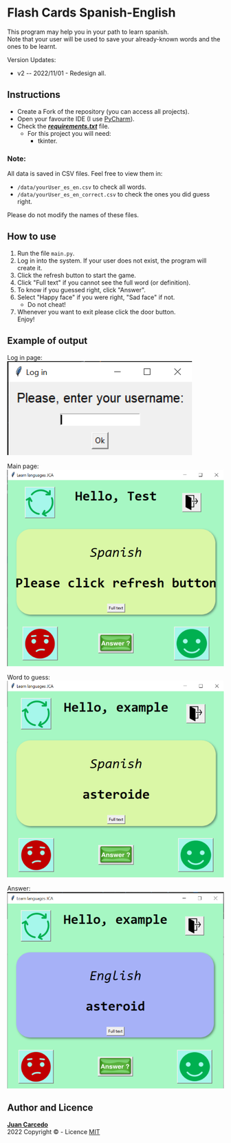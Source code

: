# Flash Cards Spanish-English
This program may help you in your path to learn spanish.  
Note that your user will be used to save your already-known words and the ones to be learnt.  
  
Version Updates:  
+ v2 -- 2022/11/01 - Redesign all.

## Instructions
- Create a Fork of the repository (you can access all projects).
- Open your favourite IDE (I use [PyCharm](https://www.jetbrains.com/pycharm/)).
- Check the ***[requirements.txt](https://github.com/JuanCarcedo/Flash-Cards/blob/main/requirements.txt)*** file.  
  - For this project you will need:
    + tkinter.

### Note: 
All data is saved in CSV files. Feel free to view them in:  
- ```/data/yourUser_es_en.csv``` to check all words.
- ```/data/yourUser_es_en_correct.csv``` to check the ones you did guess right.  

Please do not modify the names of these files.

## How to use
1) Run the file ```main.py```.
2) Log in into the system. If your user does not exist, the program will create it.
3) Click the refresh button to start the game.
4) Click "Full text" if you cannot see the full word (or definition).
5) To know if you guessed right, click "Answer".
6) Select "Happy face" if you were right, "Sad face" if not.
   - Do not cheat!
7) Whenever you want to exit please click the door button.  
Enjoy!

## Example of output
Log in page:  
![Initial](readme_images/log_in.PNG)

Main page:  
![main_page](readme_images/prog_main.PNG)

Word to guess:
![guess](readme_images/spanish_word.PNG)

Answer:
![answer](readme_images/answer.PNG)

## Author and Licence
**[Juan Carcedo](https://github.com/JuanCarcedo)**  
2022 Copyright © - Licence [MIT](https://github.com/JuanCarcedo/Flash-Cards/blob/main/LICENSE)
